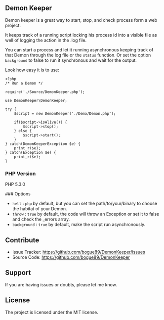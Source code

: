 
Demon Keeper
------------

Demon keeper is a great way to start, stop, and check process form a web project.

It keeps track of a running script locking his process id into a visible file as well of logging the action in the .log file.

You can start a process and let it running asynchronous keeping track of that Demon through the log file or the `status` function. Or set the option `background` to false to run it synchronous and wait for the output.


Look how easy it is to use:

    <?php
    /* Run a Demon */
    
    require('./Source/DemonKeeper.php');

	use DemonKeeper\DemonKeeper;

    try {
		$script = new DemonKeeper('./Demo/Demon.php');
		
		if($script->isAlive()) {
			$script->stop();
		} else {
			$script->start();
		}
	} catch(DemonKeeperException $e) {
		print_r($e);
	} catch(Exception $e) {
		print_r($e);
	}

### PHP Version

PHP 5.3.0

### Options

- `hell`	   : `php` by default, but you can set the path/to/your/binary to choose the habitat of your Demon.
- `throw`	   : `true` by default, the code will throw an Exception or set it to false and check the _errors array.
- `background` : `true` by default, make the script run asynchronously.

Contribute
----------

- Issue Tracker: https://github.com/bogue89/DemonKeeper/issues
- Source Code: https://github.com/bogue89/DemonKeeper

Support
-------

If you are having issues or doubts, please let me know.

License
-------
The project is licensed under the MIT license.